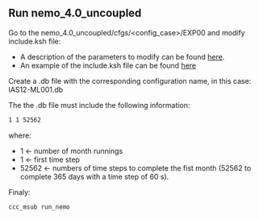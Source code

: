 ## Run nemo_4.0_uncoupled

Go to the nemo_4.0_uncoupled/cfgs/<config_case>/EXP00 and modify include.ksh file:

- A description of the parameters to modify can be found [here](Parameters_to_modify.db).
- An example of the include.ksh file can be found [here](https://github.com/marcolarranaga/ias12wiki/tree/master/models/nemo4.0/run/uncoupled)

Create a .db file with the corresponding configuration name, in this case: IAS12-ML001.db

The the .db file must include the following information:

```bash
1 1 52562
```

where:

- 1     &larr; number of month runnings
- 1     &larr; first time step
- 52562 &larr; numbers of time steps to complete the fist month (52562 to complete 365 days with a time step of 60 s).

Finaly:
```bash
ccc_msub run_nemo
```
